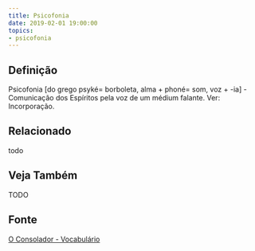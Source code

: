```yaml
---
title: Psicofonia
date: 2019-02-01 19:00:00
topics:
- psicofonia
---
```


## Definição
Psicofonia [do grego psyké= borboleta, alma + phoné= som, voz + -ia] -
Comunicação dos Espíritos pela voz de um médium falante. Ver: Incorporação.

## Relacionado
todo

## Veja Também
TODO

## Fonte
[O Consolador - Vocabulário](http://www.oconsolador.com.br/linkfixo/vocabulario/principal.html)
